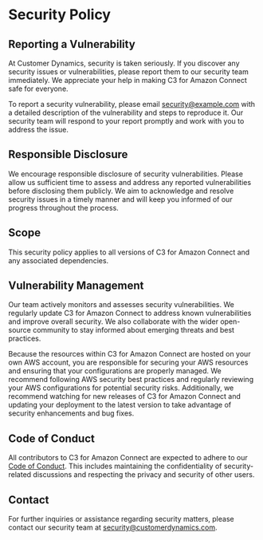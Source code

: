 # Security Policy

## Reporting a Vulnerability

At Customer Dynamics, security is taken seriously. If you discover any security issues or vulnerabilities, please report them to our security team immediately. We appreciate your help in making C3 for Amazon Connect safe for everyone.

To report a security vulnerability, please email [security@example.com](mailto:security@example.com) with a detailed description of the vulnerability and steps to reproduce it. Our security team will respond to your report promptly and work with you to address the issue.

## Responsible Disclosure

We encourage responsible disclosure of security vulnerabilities. Please allow us sufficient time to assess and address any reported vulnerabilities before disclosing them publicly. We aim to acknowledge and resolve security issues in a timely manner and will keep you informed of our progress throughout the process.

## Scope

This security policy applies to all versions of C3 for Amazon Connect and any associated dependencies.

## Vulnerability Management

Our team actively monitors and assesses security vulnerabilities. We regularly update C3 for Amazon Connect to address known vulnerabilities and improve overall security. We also collaborate with the wider open-source community to stay informed about emerging threats and best practices.

Because the resources within C3 for Amazon Connect are hosted on your own AWS account, you are responsible for securing your AWS resources and ensuring that your configurations are properly managed. We recommend following AWS security best practices and regularly reviewing your AWS configurations for potential security risks. Additionally, we recommend watching for new releases of C3 for Amazon Connect and updating your deployment to the latest version to take advantage of security enhancements and bug fixes.

## Code of Conduct

All contributors to C3 for Amazon Connect are expected to adhere to our [Code of Conduct](./docs/CODE_OF_CONDUCT.md). This includes maintaining the confidentiality of security-related discussions and respecting the privacy and security of other users.

## Contact

For further inquiries or assistance regarding security matters, please contact our security team at [security@customerdynamics.com](mailto:security@customerdynamics.com).
